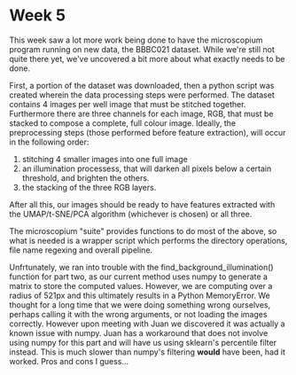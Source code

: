 # Week 5

This week saw a lot more work being done to have the microscopium program running on new data, the BBBC021 dataset. While we're still not quite there yet, we've uncovered a bit more about what exactly needs to be done.

First, a portion of the dataset was downloaded, then a python script was created wherein the data processing steps were performed.
The dataset contains 4 images per well image that must be stitched together. Furthermore there are three channels for each image, RGB, that must be stacked to compose a complete, full colour image.
Ideally, the preprocessing steps (those performed before feature extraction), will occur in the following order:
  1. stitching 4 smaller images into one full image
  2. an illumination processess, that will darken all pixels below a certain threshold, and brighten the others.
  3. the stacking of the three RGB layers.

After all this, our images should be ready to have features extracted with the UMAP/t-SNE/PCA algorithm (whichever is chosen) or all three.

The microscopium "suite" provides functions to do most of the above, so what is needed is a wrapper script which performs the directory operations, file name regexing and overall pipeline.

Unfrtunately, we ran into trouble with the find_background_illumination() function for part two, as our current method uses numpy to generate a matrix to store the computed values. However, we are computing over a radius of 521px and this ultimately results in a Python MemoryError. 
We thought for a long time that we were doing something wrong ourselves, perhaps calling it with the wrong arguments, or not loading the images correctly. However upon meeting with Juan we discovered it was actually a known issue with numpy.
Juan has a workaround that does not involve using numpy for this part and will have us using sklearn's percentile filter instead. This is much slower than numpy's filtering __would__ have been, had it worked. Pros and cons I guess...

